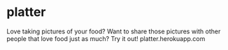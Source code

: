 platter
=======

Love taking pictures of your food? Want to share those pictures with other people that love food just as much?
Try it out!
platter.herokuapp.com
